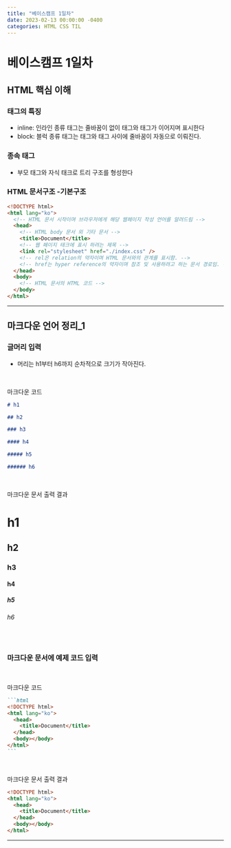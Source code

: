 ```yaml
---
title: "베이스캠프 1일차"
date: 2023-02-13 00:00:00 -0400
categories: HTML CSS TIL
---
```

# 베이스캠프 1일차

## HTML 핵심 이해

### 태그의 특징

- inline: 인라인 종류 태그는 줄바꿈이 없이 태그와 태그가 이어지며 표시한다
- block: 블럭 종류 태그는 태그와 태그 사이에 줄바꿈이 자동으로 이뤄진다.

### 종속 태그

- 부모 태그와 자식 태크로 트리 구조를 형성한다

### HTML 문서구조 -기본구조

   ```html
   <!DOCTYPE html>
   <html lang="ko">
     <!-- HTML 문서 시작이며 브라우저에게 해당 웹페이지 작성 언어를 알려드림 -->
     <head>
       <!-- HTML body 문서 외 기타 문서 -->
       <title>Document</title>
       <!-- 웹 페이지 태크에 표시 하려는 제목 -->
       <link rel="stylesheet" href="./index.css" />
       <!-- rel은 relation의 약자이며 HTML 문서와의 관계를 표시함. -->
       <!-- href는 hyper reference의 약자이며 참조 및 사용하려고 하는 문서 경로임. -->
     </head>
     <body>
       <!-- HTML 문서의 HTML 코드 -->
     </body>
   </html>
   ```

<hr>

## 마크다운 언어 정리\_1

### 글머리 입력

- 머리는 h1부터 h6까지 순차적으로 크기가 작아진다.
<br>

 마크다운 코드

```markdown
# h1

## h2

### h3

#### h4

##### h5

###### h6
```
<br>

마크다운 문서 출력 결과

# h1

## h2

### h3

#### h4

##### h5

###### h6

<br>

### 마크다운 문서에 예제 코드 입력
<br>

마크다운 코드
````markdown
```html
<!DOCTYPE html>
<html lang="ko">
  <head>
    <title>Document</title>
  </head>
  <body></body>
</html>
```
````

<br>

마크다운 문서 출력 결과
```html
<!DOCTYPE html>
<html lang="ko">
  <head>
    <title>Document</title>
  </head>
  <body></body>
</html>
```

<hr>

